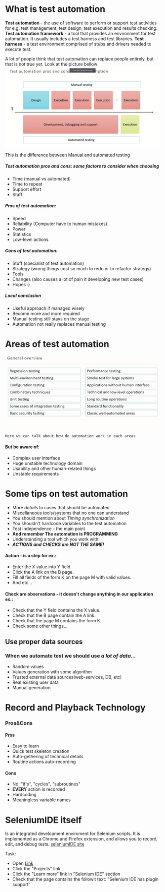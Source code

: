 # What is test automation
**Test automation** - the use of software to perform or support test activities for e.g. test management, test design, test execution and results checking.
**Test automation framework** - a tool that provides an environment for test automation. It usually includes a test harness and test libraries.
**Test harness** - a test environment comprised of stubs and drivers needed to execute test.

A lot of people think that test automation can replace people entirely, but that is not true yet. Look at the picture bellow
![testautomation1](images/testautomation1.png)

This is the difference between Manual and automated testing

##### Test automation pros and cons: some factors to consider when choosing
- Time (manual vs automated)
- Time to repeat
- Support effort
- Staff

##### Pros of test automation:
- Speed
- Reliability (Computer have to human mistakes)
- Power
- Statistics 
- Low-level actions

##### Cons of test automation:
- Stuff (specialist of test automation)
- Strategy (wrong things cost so much to redo or to refactor strategy)
- Tools
- Changes (also causes a lot of pain it developing new test cases)
- Hopes :) 

##### Local conclusion
- Useful approach if managed wisely
- Become more and more required
- Manual testing still stays on the stage
- Automation not really replaces manual testing

# Areas of test automation
![testautomation2](images/testautomation2.png)
```Here we can talk about how do automation work in each areas```

#### But be aware of:
- Complex user interface
- Huge unstable technology domain
- Usability and other human-related things
- Unstable requirements


# Some tips on test automation
- More *details* to cases that should be automated
- Miscellaneous tools/systems that no one can understand
- You should mention about *Timing synchronization*
- You shouldn't hardcode variables to the test automation
- Test independence - the main point
- **And remember The automation is PROGRAMMING**
- Understanding a tool which you work with!
- ***ACTIONS and CHECKS are NOT THE SAME!***
#### Action - is a step for ex.:
- Enter the X value into Y field.
- Click the A link on the B page.
- Fill all fields of the form K on the page M with valid values.
- And etc...
#### Check are observations - it doesn't change anything in our application ex.:
- Check that the Y field contains the X value.
- Check that the B page contain the A link.
- Check that the page M contains the form K.
- Check some other things...

## Use proper data sources
### When we automate test we should use *a lot of data...*
- Random values
- Values generation with some algorithm
- Trusted external data sources(web-services, DB, etc)
- Real existing user data
- Manual generation

# Record and Playback Technology
### Pros&Cons
#### Pros
- Easy to learn
- Quick test skeleton creation
- Auto-gethering of technical details
- Routine actions auto-recording

#### Cons
- No, "if's", "cycles", "subroutines"
- **EVERY** action is recorded
- Hardcoding
- Meaningless variable names

# SeleniumIDE itself
Is an integrated development enviroment for Selenium scripts. It is implemented as a Chrome and Firefox extension, and allows you to record, edit, and debug tests. [seleniumIDE site](https://www.seleniumhq.org)

Task:
- Open [Link](https://selenium.dev)
- Click the "Projects" link
- Click the "Learn more" link in "Selenium IDE" section
- Check that the page contains the followit text: "Selenium IDE has plugin support"